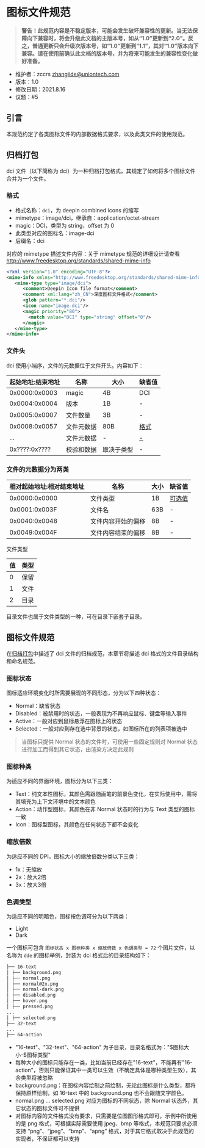# 图标文件规范

> __警告！此规范内容是不稳定版本，可能会发生破坏兼容性的更新。当无法保障向下兼容时，将会升级此文档的主版本号，如从“1.0”更新到“2.0”。反之，普通更新只会升级次版本号，如“1.0”更新到“1.1”，其对“1.0”版本向下兼容。请在使用前确认此文档的版本号，并为将来可能发生的兼容性变化做好准备。__

* 维护者：zccrs zhangjide@uniontech.com
* 版本：1.0
* 修改日期：2021.8.16
* 议题：#5

## 引言

本规范约定了各类图标文件的内部数据格式要求，以及此类文件的使用规范。

## 归档打包<a name="package"></a>

dci 文件（以下简称为 dci）为一种归档打包格式，其规定了如何将多个图标文件合并为一个文件。

### 格式

* 格式名称：`dci`，为 deepin combined icons 的缩写
* mimetype：image/dci，继承自：application/octet-stream
* magic：DCI，类型为 string，offset 为 0
* 此类型对应的图标名：image-dci
* 后缀名：dci

对应的 mimetype 描述文件内容：关于 mimetype 规范的详细设计请查看 <http://www.freedesktop.org/standards/shared-mime-info>

```xml
<?xml version="1.0" encoding="UTF-8"?>
<mime-info xmlns="http://www.freedesktop.org/standards/shared-mime-info">
   <mime-type type="image/dci">
      <comment>Deepin Icon file format</comment>
      <comment xml:lang="zh_CN">深度图标文件格式</comment>
      <glob pattern="*.dci"/>
      <icon name="image-dci"/>
      <magic priority="80">
        <match value="DCI" type="string" offset="0"/>
      </magic>
   </mime-type> 
</mime-info>

```

### 文件头

dci 使用小端序，文件的元数据位于文件开头。内容如下：

| 起始地址:结束地址 | 名称 | 大小 | 缺省值 |
| ---- | ---- | ---- | ---- |
| 0x0000:0x0003 | magic | 4B | DCI |
| 0x0004:0x0004 | 版本 | 1B |-|
| 0x0005:0x0007 | 文件数量 | 3B |-|
| 0x0008:0x0057 | 文件元数据 | 80B |[格式](#file_format)|
| ... | 文件元数据 | - |[-](#file_format)|
| 0x????:0x???? | 校验和数据 | 取决于类型 |-|

### 文件的元数据分为两类 <a name="file_format"></a>

| 相对起始地址:相对结束地址 | 名称 | 大小 | 缺省值 |
| ---- | ---- | ---- | ---- |
| 0x0000:0x0000 | 文件类型 | 1B | [可选值](#file_type) |
| 0x0001:0x003F | 文件名 | 63B | - |
| 0x0040:0x0048 | 文件内容开始的偏移 | 8B |-|
| 0x0049:0x004F | 文件内容结束的偏移 | 8B |-|

文件类型 <a name="file_type"></a>

| 值 | 类型 |
| ---- | ---- |
| 0 | 保留 |
| 1 | 文件 |
| 2 | 目录 |

目录文件也属于文件类型的一种，可在目录下嵌套子目录。

## 图标文件规范

在[归档打包](#package)中描述了 dci 文件的归档规范，本章节将描述 dci 格式的文件目录结构和命名规范。

### 图标状态

图标适应环境变化时所需要展现的不同形态，分为以下四种状态：

* Normal：缺省状态
* Disabled：被禁用时的状态，一般表现为不再响应鼠标、键盘等输入事件
* Active：一般对应到鼠标悬浮在图标上的状态
* Selected：一般对应到存在选中背景的状态，如图标所在的列表项被选中

> 当图标只提供 Normal 状态的文件时，可使用一些固定规则对 Normal 状态进行加工而得到其它状态，由渲染方决定此规则

### 图标种类

为适应不同的界面环境，图标分为以下三类：

* Text：纯文本性图标，其颜色需跟随画笔的前景色变化，在实际使用中，需将其填充为上下文环境中的文本颜色
* Action：动作型图标，其颜色在非 Normal 状态时的行为与 Text 类型的图标一致
* Icon：图标型图标，其颜色在任何状态下都不会变化

### 缩放倍数

为适应不同的 DPI，图标大小的缩放倍数分类以下三类：

* 1x：无缩放
* 2x：放大2倍
* 3x：放大3倍

### 色调类型

为适应不同的明暗色，图标按色调可分为以下两类：

* Light
* Dark

一个图标可包含 `图标状态 x 图标种类 x 缩放倍数 x 色调类型 = 72` 个图片文件，以名称为 `dde` 的图标举例，封装为 dci 格式后的目录结构如下：

```txt
├── 16-text
│ ├── background.png
│ ├── normal.png
│ ├── normal@2x.png
│ ├── normal-dark.png
│ ├── disabled.png
│ ├── hover.png
│ ├── pressed.png
...
│ ├── selected.png
├── 32-text
...
├── 64-action
```

* "16-text"、"32-text"、"64-action" 为子目录，目录名格式为："\$图标大小-$图标类型"
* 每种大小的图标只能存在一类，比如当前已经存在"16-text"，不能再有"16-action"，否则只能保证其中一类可以生效（不确定具体是哪种类型生效），其余类型将被忽略
* background.png：在图标内容绘制之前绘制，无论此图标是什么类型，都将保持原样绘制，如 16-text 中的 background.png 也不会跟随文字颜色。
* normal.png ... selected.png 对应为图标的不同状态，除 Normal 状态外，其它状态的图标文件可不提供
* 对图标内容的文件格式没有要求，只需要是位图图形格式即可，示例中所使用的是 png 格式，可根据实际需要使用 jpeg、bmp 等格式，本规范只要求必须支持 “png”、“jpeg”、“bmp”、“apng” 格式，对于其它格式取决于此规范的实现者，不保证都可以支持
